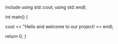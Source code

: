 include <iostream>
using std::cout;
using std::endl;
  
int main() {
  
 cout << "Hello and welcome to our project! << endl;
  
return 0;
}
  
